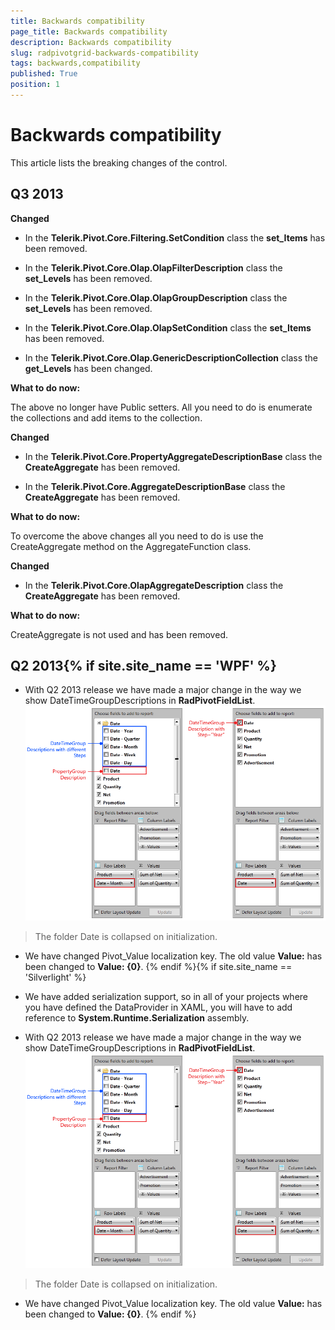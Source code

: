 ```yaml
---
title: Backwards compatibility
page_title: Backwards compatibility
description: Backwards compatibility
slug: radpivotgrid-backwards-compatibility
tags: backwards,compatibility
published: True
position: 1
---
```


# Backwards compatibility



This article lists the breaking changes of the control.
      

## Q3 2013

__Changed__

* In the __Telerik.Pivot.Core.Filtering.SetCondition__ class the __set_Items__ has been removed.
                      

* In the __Telerik.Pivot.Core.Olap.OlapFilterDescription__ class the __set_Levels__ has been removed.
                      

* In the __Telerik.Pivot.Core.Olap.OlapGroupDescription__ class the __set_Levels__ has been removed.
                      

* In the __Telerik.Pivot.Core.Olap.OlapSetCondition__ class the __set_Items__ has been removed.
                      

* In the __Telerik.Pivot.Core.Olap.GenericDescriptionCollection__ class the __get_Levels__ has been changed.
                      

__What to do now:__

The above no longer have Public setters. All you need to do is enumerate the collections and add items to the collection.
              

__Changed__

* In the __Telerik.Pivot.Core.PropertyAggregateDescriptionBase__ class the __CreateAggregate__ has been removed.
                      

* In the __Telerik.Pivot.Core.AggregateDescriptionBase__ class the __CreateAggregate__ has been removed.
                      

__What to do now:__

To overcome the above changes all you need to do is use the CreateAggregate method on the AggregateFunction class.
              

__Changed__

* In the __Telerik.Pivot.Core.OlapAggregateDescription__ class the __CreateAggregate__ has been removed.
                      

__What to do now:__

CreateAggregate is not used and has been removed.
              

## Q2 2013{% if site.site_name == 'WPF' %}

* With Q2 2013 release we have made a major change in the way we show DateTimeGroupDescriptions in __RadPivotFieldList__.
              ![Rad Pivot Grid Backwards Compatibility Q 22013 01](images/RadPivotGrid_BackwardsCompatibility_Q22013_01.png)

>The folder Date is collapsed on initialization.
                

* We have changed Pivot_Value localization key. The old value __Value:__ has been changed to __Value: {0}__.
              {% endif %}{% if site.site_name == 'Silverlight' %}

* We have added serialization support, so in all of your projects where you have defined the DataProvider in XAML, you will have to add reference to __System.Runtime.Serialization__ assembly.
              

* With Q2 2013 release we have made a major change in the way we show DateTimeGroupDescriptions in __RadPivotFieldList__.
              ![Rad Pivot Grid Backwards Compatibility Q 22013 01](images/RadPivotGrid_BackwardsCompatibility_Q22013_01.png)

>The folder Date is collapsed on initialization.
                

* We have changed Pivot_Value localization key. The old value __Value:__ has been changed to __Value: {0}__.
              {% endif %}
